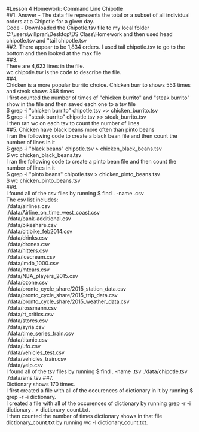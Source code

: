 #Lesson 4 Homework: Command Line Chipotle  
##1. 
Answer - The data file represents the total or a subset of all individual orders at a Chipotle for a given day.  
Code - Downloaded the Chipotle.tsv file to my local folder C:\users\willpran\Desktop\DS Class\Homework and then used head chipotle.tsv and "tail chipotle.tsv  
##2. 
There appear to be 1,834 orders. 
I used tail chipotle.tsv to go to the bottom and then looked at the max file  
##3.  
There are 4,623 lines in the file.  
wc chipotle.tsv is the code to describe the file.  
##4.  
Chicken is a more popular burrito choice. Chicken burrito shows 553 times and steak shows 368 times  
I first counted the number of times of "chicken burrito" and "steak burrito" show in the file and then saved each one to a tsv file  
$ grep -i "chicken burrito" chipotle.tsv >> chicken_burrito.tsv  
$ grep -i "steak burrito" chipotle.tsv >> steak_burrito.tsv  
I then ran wc on each tsv to count the number of lines  
##5. 
Chicken have black beans more often than pinto beans  
I ran the following code to create a black bean file and then count the number of lines in it  
$ grep -i "black beans" chipotle.tsv > chicken_black_beans.tsv  
$ wc chicken_black_beans.tsv  
I ran the following code to create a pinto bean file and then count the number of lines in it  
$ grep -i "pinto beans" chipotle.tsv > chicken_pinto_beans.tsv  
$ wc chicken_pinto_beans.tsv  
##6.  
I found all of the csv files by running $ find . -name .csv  
The csv list includes:  
./data/airlines.csv  
./data/Airline_on_time_west_coast.csv  
./data/bank-additional.csv  
./data/bikeshare.csv  
./data/citibike_feb2014.csv  
./data/drinks.csv  
./data/drones.csv  
./data/hitters.csv  
./data/icecream.csv  
./data/imdb_1000.csv  
./data/mtcars.csv  
./data/NBA_players_2015.csv  
./data/ozone.csv  
./data/pronto_cycle_share/2015_station_data.csv  
./data/pronto_cycle_share/2015_trip_data.csv  
./data/pronto_cycle_share/2015_weather_data.csv  
./data/rossmann.csv  
./data/rt_critics.csv  
./data/stores.csv  
./data/syria.csv  
./data/time_series_train.csv  
./data/titanic.csv  
./data/ufo.csv  
./data/vehicles_test.csv  
./data/vehicles_train.csv  
./data/yelp.csv  
 I found all of the tsv files by running $ find . -name .tsv
./data/chipotle.tsv
./data/sms.tsv
##7.   
Dictionary shows 170 times.  
I first created a file with all of the occurences of dictionary in it by running $ grep -r -i dictionary.  
I created a file with all of the occurences of dictionary by running grep -r -i dictionary . > dictionary_count.txt.  
I then counted the number of times dictionary shows in that file dictionary_count.txt by running wc -l dictionary_count.txt.  


